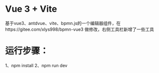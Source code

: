 # Vue 3 + Vite

基于vue3、antdvue、vite、bpmn.js的一个编辑器组件，在https://gitee.com/xlys998/bpmn-vue3 做修改，右侧工具栏新增了一些工具

# 运行步骤：
1、npm install
2、npm run dev